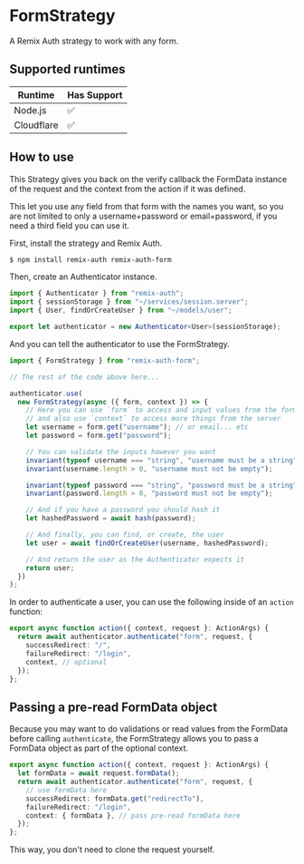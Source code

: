 # FormStrategy

A Remix Auth strategy to work with any form.

## Supported runtimes

| Runtime    | Has Support |
| ---------- | ----------- |
| Node.js    | ✅          |
| Cloudflare | ✅          |

## How to use

This Strategy gives you back on the verify callback the FormData instance of the request and the context from the action if it was defined.

This let you use any field from that form with the names you want, so you are not limited to only a username+password or email+password, if you need a third field you can use it.

First, install the strategy and Remix Auth.

```bash
$ npm install remix-auth remix-auth-form
```

Then, create an Authenticator instance.

```ts
import { Authenticator } from "remix-auth";
import { sessionStorage } from "~/services/session.server";
import { User, findOrCreateUser } from "~/models/user";

export let authenticator = new Authenticator<User>(sessionStorage);
```

And you can tell the authenticator to use the FormStrategy.

```ts
import { FormStrategy } from "remix-auth-form";

// The rest of the code above here...

authenticator.use(
  new FormStrategy(async ({ form, context }) => {
    // Here you can use `form` to access and input values from the form.
    // and also use `context` to access more things from the server
    let username = form.get("username"); // or email... etc
    let password = form.get("password");

    // You can validate the inputs however you want
    invariant(typeof username === "string", "username must be a string");
    invariant(username.length > 0, "username must not be empty");

    invariant(typeof password === "string", "password must be a string");
    invariant(password.length > 0, "password must not be empty");

    // And if you have a password you should hash it
    let hashedPassword = await hash(password);

    // And finally, you can find, or create, the user
    let user = await findOrCreateUser(username, hashedPassword);

    // And return the user as the Authenticator expects it
    return user;
  })
);
```

In order to authenticate a user, you can use the following inside of an `action` function:

```ts
export async function action({ context, request }: ActionArgs) {
  return await authenticator.authenticate("form", request, {
    successRedirect: "/",
    failureRedirect: "/login",
    context, // optional
  });
};
```

## Passing a pre-read FormData object

Because you may want to do validations or read values from the FormData before calling `authenticate`, the FormStrategy allows you to pass a FormData object as part of the optional context.

```ts
export async function action({ context, request }: ActionArgs) {
  let formData = await request.formData();
  return await authenticator.authenticate("form", request, {
    // use formData here
    successRedirect: formData.get("redirectTo"),
    failureRedirect: "/login",
    context: { formData }, // pass pre-read formData here
  });
};
```

This way, you don't need to clone the request yourself.

